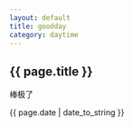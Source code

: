 ```yaml
---
layout: default
title: goodday
category: daytime
---
```

<h2>{{ page.title }}</h2>
<p>棒极了</p>
<p>{{ page.date | date_to_string }}</p>